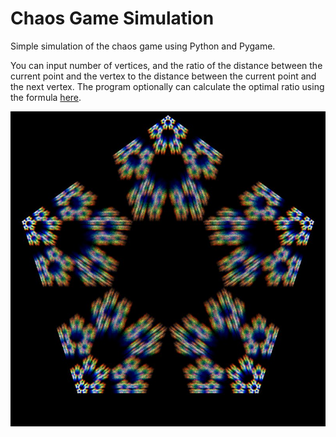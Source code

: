 # Chaos Game Simulation

Simple simulation of the chaos game using Python and Pygame.

You can input number of vertices, and the ratio of the distance between the current point and the vertex to the distance between the current point and the next vertex. The program optionally can calculate the optimal ratio using the formula [here](https://en.wikipedia.org/wiki/Chaos_game#Optimal_value_of_r_for_every_regular_polygon).

![N=5, R=φ-1](simulation.jpg)
